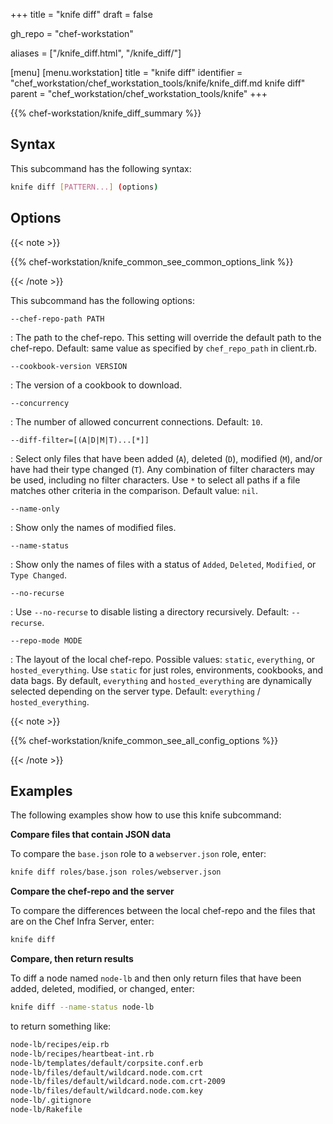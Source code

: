 +++
title = "knife diff"
draft = false

gh_repo = "chef-workstation"

aliases = ["/knife_diff.html", "/knife_diff/"]

[menu]
  [menu.workstation]
    title = "knife diff"
    identifier = "chef_workstation/chef_workstation_tools/knife/knife_diff.md knife diff"
    parent = "chef_workstation/chef_workstation_tools/knife"
+++
<!-- markdownlint-disable-file MD036 -->

{{% chef-workstation/knife_diff_summary %}}

## Syntax

This subcommand has the following syntax:

``` bash
knife diff [PATTERN...] (options)
```

## Options

{{< note >}}

{{% chef-workstation/knife_common_see_common_options_link %}}

{{< /note >}}

This subcommand has the following options:

`--chef-repo-path PATH`

: The path to the chef-repo. This setting will override the default path to the chef-repo. Default: same value as specified by `chef_repo_path` in client.rb.

`--cookbook-version VERSION`

: The version of a cookbook to download.

`--concurrency`

: The number of allowed concurrent connections. Default: `10`.

`--diff-filter=[(A|D|M|T)...[*]]`

: Select only files that have been added (`A`), deleted (`D`), modified (`M`), and/or have had their type changed (`T`). Any combination of filter characters may be used, including no filter characters. Use `*` to select all paths if a file matches other criteria in the comparison. Default value: `nil`.

`--name-only`

: Show only the names of modified files.

`--name-status`

: Show only the names of files with a status of `Added`, `Deleted`, `Modified`, or `Type Changed`.

`--no-recurse`

: Use `--no-recurse` to disable listing a directory recursively. Default: `--recurse`.

`--repo-mode MODE`

: The layout of the local chef-repo. Possible values: `static`, `everything`, or `hosted_everything`. Use `static` for just roles, environments, cookbooks, and data bags. By default, `everything` and `hosted_everything` are dynamically selected depending on the server type. Default: `everything` / `hosted_everything`.

{{< note >}}

{{% chef-workstation/knife_common_see_all_config_options %}}

{{< /note >}}

## Examples

The following examples show how to use this knife subcommand:

**Compare files that contain JSON data**

To compare the `base.json` role to a `webserver.json` role, enter:

``` bash
knife diff roles/base.json roles/webserver.json
```

**Compare the chef-repo and the server**

To compare the differences between the local chef-repo and the files
that are on the Chef Infra Server, enter:

``` bash
knife diff
```

**Compare, then return results**

To diff a node named `node-lb` and then only return files that have been
added, deleted, modified, or changed, enter:

``` bash
knife diff --name-status node-lb
```

to return something like:

``` bash
node-lb/recipes/eip.rb
node-lb/recipes/heartbeat-int.rb
node-lb/templates/default/corpsite.conf.erb
node-lb/files/default/wildcard.node.com.crt
node-lb/files/default/wildcard.node.com.crt-2009
node-lb/files/default/wildcard.node.com.key
node-lb/.gitignore
node-lb/Rakefile
```
